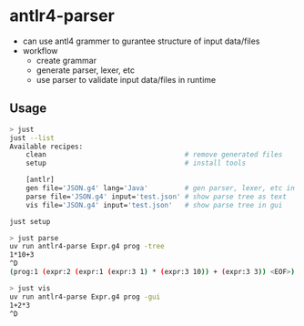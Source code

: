 # antlr4-parser
- can use antl4 grammer to gurantee structure of input data/files
- workflow
  - create grammar
  - generate parser, lexer, etc
  - use parser to validate input data/files in runtime

## Usage
```bash
> just
just --list
Available recipes:
    clean                                  # remove generated files
    setup                                  # install tools

    [antlr]
    gen file='JSON.g4' lang='Java'         # gen parser, lexer, etc in language of choice
    parse file='JSON.g4' input='test.json' # show parse tree as text
    vis file='JSON.g4' input='test.json'   # show parse tree in gui
```

```bash
just setup
```

```bash
> just parse
uv run antlr4-parse Expr.g4 prog -tree
1*10+3
^D
(prog:1 (expr:2 (expr:1 (expr:3 1) * (expr:3 10)) + (expr:3 3)) <EOF>)
```

```bash
> just vis
uv run antlr4-parse Expr.g4 prog -gui
1+2*3
^D
```

